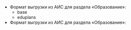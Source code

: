 - Формат выгрузки из АИС для раздела «Образование»:
  - base
  - eduplans
- Формат выгрузки из АИС для раздела «Образование»:
